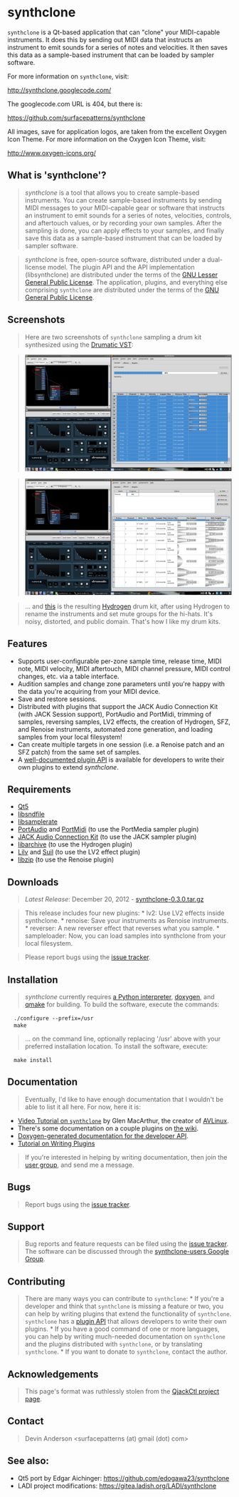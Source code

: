 # synthclone #

`synthclone` is a Qt-based application that can "clone" your MIDI-capable
instruments.  It does this by sending out MIDI data that instructs an
instrument to emit sounds for a series of notes and velocities.  It then saves
this data as a sample-based instrument that can be loaded by sampler software.

For more information on `synthclone`, visit:

  http://synthclone.googlecode.com/

The googlecode.com URL is 404, but there is:

  https://github.com/surfacepatterns/synthclone

All images, save for application logos, are taken from the excellent Oxygen
Icon Theme.  For more information on the Oxygen Icon Theme, visit:

  http://www.oxygen-icons.org/

## What is 'synthclone'? ##

> _synthclone_ is a tool that allows you to create sample-based instruments.  You can create sample-based instruments by sending MIDI messages to your MIDI-capable gear or software that instructs an instrument to emit sounds for a series of notes, velocities, controls, and aftertouch values, or by recording your own samples.  After the sampling is done, you can apply effects to your samples, and finally save this data as a sample-based instrument that can be loaded by sampler software.

> _synthclone_ is free, open-source software, distributed under a dual-license model.  The plugin API and the API implementation (libsynthclone) are distributed under the terms of the [GNU Lesser General Public License](http://www.gnu.org/licenses/lgpl-2.1.html).  The application, plugins, and everything else comprising `synthclone` are distributed under the terms of the [GNU General Public License](http://www.gnu.org/licenses/old-licenses/gpl-2.0.html).

## Screenshots ##

> Here are two screenshots of `synthclone` sampling a drum kit synthesized using the [Drumatic VST](http://www.e-phonic.com/plugins/drumatic3.php):

> ![synthclone-sampling-drumatic.png](doc/synthclone-sampling-drumatic.png)

> ![synthclone-sampling-drumatic-before-target.png](doc/synthclone-sampling-drumatic-before-target.png)

> ... and [this](http://synthclone.googlecode.com/files/Noisy%20Kit.h2drumkit) is the resulting [Hydrogen](http://www.hydrogen-music.org) drum kit, after using Hydrogen to rename the instruments and set mute groups for the hi-hats.  It's noisy, distorted, and public domain.  That's how I like my drum kits.

## Features ##

  * Supports user-configurable per-zone sample time, release time, MIDI note, MIDI velocity, MIDI aftertouch, MIDI channel pressure, MIDI control changes, etc. via a table interface.
  * Audition samples and change zone parameters until you're happy with the data you're acquiring from your MIDI device.
  * Save and restore sessions.
  * Distributed with plugins that support the JACK Audio Connection Kit (with JACK Session support), PortAudio and PortMidi, trimming of samples, reversing samples, LV2 effects, the creation of Hydrogen, SFZ, and Renoise instruments, automated zone generation, and loading samples from your local filesystem!
  * Can create multiple targets in one session (i.e. a Renoise patch and an SFZ patch) from the same set of samples.
  * A [well-documented plugin API](http://wiki.synthclone.googlecode.com/git/doxygen/index.html) is available for developers to write their own plugins to extend _synthclone_.

## Requirements ##

  * [Qt5](https://en.wikipedia.org/wiki/Qt_(software))
  * [libsndfile](http://www.mega-nerd.com/libsndfile/)
  * [libsamplerate](http://www.mega-nerd.com/SRC/)
  * [PortAudio](http://www.portaudio.com/) and [PortMidi](http://portmedia.sourceforge.net/portmidi/) (to use the PortMedia sampler plugin)
  * [JACK Audio Connection Kit](http://www.jackaudio.org/) (to use the JACK sampler plugin)
  * [libarchive](http://libarchive.googlecode.com/) (to use the Hydrogen plugin)
  * [Lilv](http://drobilla.net/software/lilv/) and [Suil](http://drobilla.net/software/suil/) (to use the LV2 effect plugin)
  * [libzip](http://www.nih.at/libzip/) (to use the Renoise plugin)

## Downloads ##

> _Latest Release_: December 20, 2012 - [synthclone-0.3.0.tar.gz](http://synthclone.googlecode.com/files/synthclone-0.3.0.tar.gz)

> This release includes four new plugins:
    * lv2: Use LV2 effects inside synthclone.
    * renoise: Save your instruments as Renoise instruments.
    * reverser: A new reverser effect that reverses what you sample.
    * sampleloader: Now, you can load samples into synthclone from your local filesystem.

> Please report bugs using the [issue tracker](http://code.google.com/p/synthclone/issues/list).

## Installation ##

> _synthclone_ currently requires [a Python interpreter](http://www.python.org/), [doxygen](http://www.doxygen.org/), and [qmake](http://developer.qt.nokia.com/wiki/Category:Tools::qmake) for building.  To build the software, execute the commands:

```
  ./configure --prefix=/usr
  make
```

> ... on the command line, optionally replacing '/usr' above with your preferred installation location.  To install the software, execute:

```
  make install
```

## Documentation ##

> Eventually, I'd like to have enough documentation that I wouldn't be able to list it all here.  For now, here it is:

  * [Video Tutorial on `synthclone`](http://vimeo.com/73053302) by Glen MacArthur, the creator of [AVLinux](http://www.bandshed.net/AVLinux.html).
  * There's some documentation on a couple plugins on [the wiki](http://code.google.com/p/synthclone/w/list).
  * [Doxygen-generated documentation for the developer API](http://wiki.synthclone.googlecode.com/git/doxygen/index.html).
  * [Tutorial on Writing Plugins](http://code.google.com/p/synthclone/wiki/TutorialWritingASimplePluginPart1)


> If you're interested in helping by writing documentation, then join the [user group](http://groups.google.com/group/synthclone-users), and send me a message.

## Bugs ##

> Report bugs using the [issue tracker](http://code.google.com/p/synthclone/issues/list).

## Support ##

> Bug reports and feature requests can be filed using the [issue tracker](http://code.google.com/p/synthclone/issues/list).  The software can be discussed through the [synthclone-users Google Group](http://groups.google.com/group/synthclone-users).

## Contributing ##

> There are many ways you can contribute to `synthclone`:
    * If you're a developer and think that `synthclone` is missing a feature or two, you can help by writing plugins that extend the functionality of `synthclone`.  `synthclone` has a [plugin API](http://wiki.synthclone.googlecode.com/git/doxygen/index.html) that allows developers to write their own plugins.
    * If you have a good command of one or more languages, you can help by writing much-needed documentation on `synthclone` and the plugins distributed with `synthclone`, or by translating `synthclone`.
    * If you want to donate to `synthclone`, contact the author.

## Acknowledgements ##

> This page's format was ruthlessly stolen from the [QjackCtl project page](http://qjackctl.sourceforge.net/).

## Contact ##

> Devin Anderson <surfacepatterns (at) gmail (dot) com>

## See also:

 * Qt5 port by Edgar Aichinger: https://github.com/edogawa23/synthclone
 * LADI project modifications: https://gitea.ladish.org/LADI/synthclone
